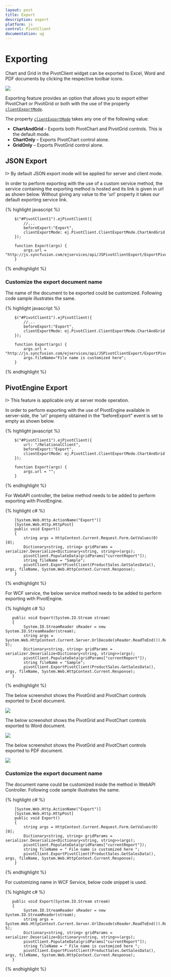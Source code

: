 ```yaml
---
layout: post
title: Export
description: export
platform: js
control: PivotClient
documentation: ug
---
```


# Exporting

Chart and Grid in the PivotClient widget can be exported to Excel, Word and PDF documents by clicking the respective toolbar icons.

![](Export_images/exporting-icons.png) 

Exporting feature provides an option that allows you to export either PivotChart or PivotGrid or both with the use of the property [`clientExportMode`](/api/js/ejpivotclient#enum:clientexportmode).

The property [`clientExportMode`](/api/js/ejpivotclient#enum:clientexportmode) takes any one of the following value:

* **ChartAndGrid** – Exports both PivotChart and PivotGrid controls. This is the default mode.
* **ChartOnly** – Exports PivotChart control alone.
* **GridOnly** – Exports PivotGrid control alone.

## JSON Export

I> By default JSON export mode will be applied for server and client mode.

In order to perform exporting with the use of a custom service method, the service containing the exporting method is hosted and its link is given in url as shown below.  Without giving any value to the 'url' property it takes our default exporting service link.

{% highlight javascript %}

        $("#PivotClient1").ejPivotClient({
            //...
            beforeExport:"Export",
            clientExportMode: ej.PivotClient.ClientExportMode.ChartAndGrid
        });
        
        function Export(args) {
            args.url = "http://js.syncfusion.com/ejservices/api/JSPivotClientExport/ExportPivotClient";
        }

{% endhighlight %}

### Customize the export document name

The name of the document to be exported could be customized. Following code sample illustrates the same.

{% highlight javascript %}

        $("#PivotClient1").ejPivotClient({
            //...
            beforeExport:"Export",
            clientExportMode: ej.PivotClient.ClientExportMode.ChartAndGrid
        });
        
        function Export(args) {
            args.url = "http://js.syncfusion.com/ejservices/api/JSPivotClientExport/ExportPivotClient";
            args.fileName="File name is customized here";
        }

{% endhighlight %}

## PivotEngine Export

I> This feature is applicable only at server mode operation.
 
In order to perform exporting with the use of PivotEngine available in server-side, the 'url' property obtained in the “beforeExport” event is set to empty as shown below.

{% highlight javascript %}

        $("#PivotClient1").ejPivotClient({
            url: "/RelationalClient",            
            beforeExport:"Export",
            clientExportMode: ej.PivotClient.ClientExportMode.ChartAndGrid
        });
        
        function Export(args) {
            args.url = "";
        }

 {% endhighlight %}


For WebAPI controller, the below method needs to be added to perform exporting with PivotEngine.

{% highlight c# %}

        [System.Web.Http.ActionName("Export")]
        [System.Web.Http.HttpPost]
        public void Export()
        {
            string args = HttpContext.Current.Request.Form.GetValues(0)[0];
            Dictionary<string, string> gridParams = serializer.Deserialize<Dictionary<string, string>>(args);
            pivotClient.PopulateData(gridParams["currentReport"]);
            string fileName = "Sample";
            pivotClient.ExportPivotClient(ProductSales.GetSalesData(), args, fileName, System.Web.HttpContext.Current.Response);
        }

{% endhighlight %}

For WCF service, the below service method needs to be added to perform exporting with PivotEngine.

{% highlight c# %}

       public void Export(System.IO.Stream stream)
       {
            System.IO.StreamReader sReader = new System.IO.StreamReader(stream);
            string args = System.Web.HttpContext.Current.Server.UrlDecode(sReader.ReadToEnd()).Remove(0, 5);
            Dictionary<string, string> gridParams = serializer.Deserialize<Dictionary<string, string>>(args);
            pivotClient.PopulateData(gridParams["currentReport"]);
            string fileName = "Sample";
            pivotClient.ExportPivotClient(ProductSales.GetSalesData(), args, fileName, System.Web.HttpContext.Current.Response);
       }

{% endhighlight %}

The below screenshot shows the PivotGrid and PivotChart controls exported to Excel document.

![](Export_images/relational-excel-export.png)

The below screenshot shows the PivotGrid and PivotChart controls exported to Word document.

![](Export_images/relational-word-Export.png)

The below screenshot shows the PivotGrid and PivotChart controls exported to PDF document.

![](Export_images/relational-Pdf-Export.png)

### Customize the export document name

The document name could be customized inside the method in WebAPI Controller. Following code sample illustrates the same.

{% highlight c# %}
  
        [System.Web.Http.ActionName("Export")]
        [System.Web.Http.HttpPost]
        public void Export()
        {
            string args = HttpContext.Current.Request.Form.GetValues(0)[0];
            Dictionary<string, string> gridParams = serializer.Deserialize<Dictionary<string, string>>(args);
            pivotClient.PopulateData(gridParams["currentReport"]);
            string fileName = " File name is customized here ";
            pivotClient.ExportPivotClient(ProductSales.GetSalesData(), args, fileName, System.Web.HttpContext.Current.Response);
        }

{% endhighlight %}

For customizing name in WCF Service, below code snippet is used.

{% highlight c# %}

       public void Export(System.IO.Stream stream)
       {
            System.IO.StreamReader sReader = new System.IO.StreamReader(stream);
            string args = System.Web.HttpContext.Current.Server.UrlDecode(sReader.ReadToEnd()).Remove(0, 5);
            Dictionary<string, string> gridParams = serializer.Deserialize<Dictionary<string, string>>(args);
            pivotClient.PopulateData(gridParams["currentReport"]);
            string fileName = " File name is customized here ";
            pivotClient.ExportPivotClient(ProductSales.GetSalesData(), args, fileName, System.Web.HttpContext.Current.Response);
       }
       
{% endhighlight %}



